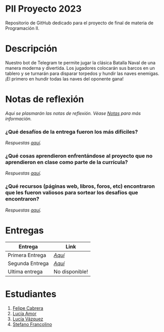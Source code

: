 # PII Proyecto 2023

Repositorio de GitHub dedicado para el proyecto de final de materia de Programación II.

# Descripción

Nuestro bot de Telegram te permite jugar la clásica Batalla Naval de una manera moderna y divertida. Los jugadores colocarán sus barcos en un tablero y se turnarán para disparar torpedos y hundir las naves enemigas. ¡El primero en hundir todas las naves del oponente gana!

# Notas de reflexión

*Aqui se plasmarán las notas de reflexión. Véase [Notas](https://github.com/ucudal/PII_Proyecto_2023_2/blob/main/Entregas/Entrega1.md#notas) para más información.*

### ¿Qué desafíos de la entrega fueron los más difíciles?

*Respuestas [aquí](docs/notes/ans1.md).*

### ¿Qué cosas aprendieron enfrentándose al proyecto que no aprendieron en clase como parte de la currícula?

*Respuestas [aquí](docs/notes/ans2.md).*

### ¿Qué recursos (páginas web, libros, foros, etc) encontraron que les fueron valiosos para sortear los desafíos que encontraron?

*Respuestas [aquí](docs/notes/ans3.md).*

# Entregas

Entrega| Link
-------- | ------ 
Primera Entrega|  *[Aquí](https://github.com/ucudal/PII_2023_2_equipo_4/releases/tag/primera_entrega)*
Segunda Entrega | *[Aquí](https://github.com/ucudal/PII_2023_2_equipo_4/releases/tag/segunda_entrega)*
Ultima entrega | No disponible!

# Estudiantes

1. [Felipe Cabrera](https://github.com/felieppe)
2. [Lucía Amor](https://github.com/lu-amor)
3. [Lucía Vázquez](https://github.com/Luciavazquez01)
4. [Stefano Francolino](https://github.com/Stefano936)
